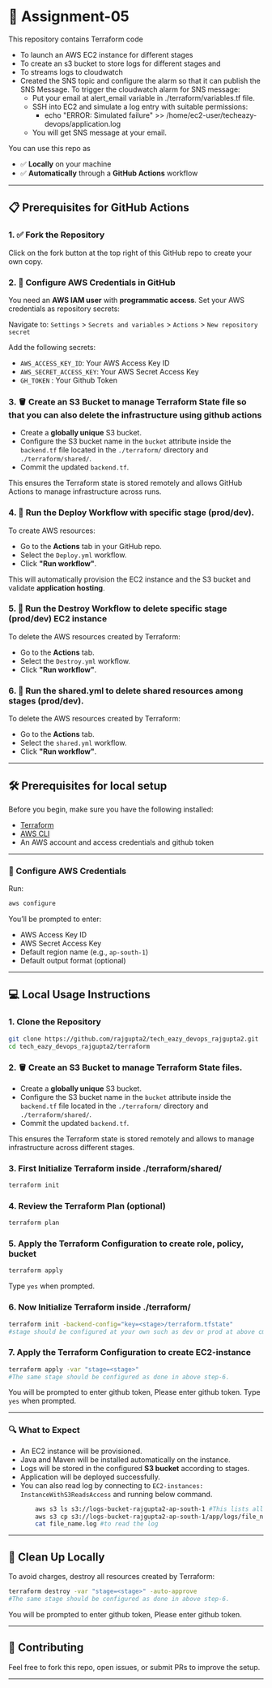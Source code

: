 # 🚀 Assignment-05

This repository contains Terraform code
- To launch an AWS EC2 instance for different stages
- To create an s3 bucket to store logs for different stages and
- To streams logs to cloudwatch
- Created the SNS topic and configure the alarm so that it can publish the SNS Message.
To trigger the cloudwatch alarm for SNS message:
    - Put your email at alert_email variable in  ./terraform/variables.tf file.
    - SSH into EC2 and simulate a log entry with suitable permissions:
      - echo "ERROR: Simulated failure" >> /home/ec2-user/techeazy-devops/application.log
    - You will get SNS message at your email.

You can use this repo as

- ✅ **Locally** on your machine
- ✅ **Automatically** through a **GitHub Actions** workflow

---

## 📋 Prerequisites for GitHub Actions

### 1. ✅ Fork the Repository
  Click on the fork button at the top right of this GitHub repo to create your own copy.

### 2. 🔐 Configure AWS Credentials in GitHub
You need an **AWS IAM user** with **programmatic access**. Set your AWS credentials as repository secrets:

Navigate to:
`Settings` > `Secrets and variables` > `Actions` > `New repository secret`

Add the following secrets:
- `AWS_ACCESS_KEY_ID`: Your AWS Access Key ID
- `AWS_SECRET_ACCESS_KEY`: Your AWS Secret Access Key
- `GH_TOKEN` : Your Github Token

### 3. 🪣 Create an S3 Bucket to manage Terraform State file so that you can also delete the infrastructure using github actions
- Create a **globally unique** S3 bucket.
- Configure the S3 bucket name in the `bucket` attribute inside the `backend.tf` file located in the `./terraform/` directory and `./terraform/shared/`.
- Commit the updated `backend.tf`.

This ensures the Terraform state is stored remotely and allows GitHub Actions to manage infrastructure across runs.

### 4. 🚀 Run the Deploy Workflow with specific stage (prod/dev).

To create AWS resources:

- Go to the **Actions** tab in your GitHub repo.
- Select the `Deploy.yml` workflow.
- Click **"Run workflow"**.

This will automatically provision the EC2 instance and the S3 bucket and validate **application hosting**.

### 5. 🧹 Run the Destroy Workflow to delete specific stage (prod/dev) EC2 instance

To delete the AWS resources created by Terraform:

- Go to the **Actions** tab.
- Select the `Destroy.yml` workflow.
- Click **"Run workflow"**.

### 6. 🧹 Run the shared.yml to delete shared resources among stages (prod/dev).

To delete the AWS resources created by Terraform:

- Go to the **Actions** tab.
- Select the `shared.yml` workflow.
- Click **"Run workflow"**.

---


## 🛠️ Prerequisites for local setup

Before you begin, make sure you have the following installed:

- [Terraform](https://developer.hashicorp.com/terraform/downloads)
- [AWS CLI](https://docs.aws.amazon.com/cli/latest/userguide/install-cliv2.html)
- An AWS account and access credentials and github token

---

### 🔐 Configure AWS Credentials

Run:

```bash
aws configure
```

You’ll be prompted to enter:

- AWS Access Key ID
- AWS Secret Access Key
- Default region name (e.g., `ap-south-1`)
- Default output format (optional)

---

## 💻 Local Usage Instructions

### 1. Clone the Repository

```bash
git clone https://github.com/rajgupta2/tech_eazy_devops_rajgupta2.git
cd tech_eazy_devops_rajgupta2/terraform
```
### 2. 🪣 Create an S3 Bucket to manage Terraform State files.
- Create a **globally unique** S3 bucket.
- Configure the S3 bucket name in the `bucket` attribute inside the `backend.tf` file located in the `./terraform/` directory and `./terraform/shared/`.
- Commit the updated `backend.tf`.

This ensures the Terraform state is stored remotely and allows  to manage infrastructure across different stages.

### 3. First Initialize Terraform inside ./terraform/shared/

```bash
terraform init
```

### 4. Review the Terraform Plan (optional)

```bash
terraform plan
```

### 5. Apply the Terraform Configuration to create role, policy, bucket

```bash
terraform apply
```

Type `yes` when prompted.

### 6. Now Initialize Terraform inside ./terraform/

```bash
terraform init -backend-config="key=<stage>/terraform.tfstate"
#stage should be configured at your own such as dev or prod at above cmd.
```

### 7. Apply the Terraform Configuration to create EC2-instance

```bash
terraform apply -var "stage=<stage>"
#The same stage should be configured as done in above step-6.
```
You will be prompted to enter github token, Please enter github token.
Type `yes` when prompted.

---

### 🔍 What to Expect

- An EC2 instance will be provisioned.
- Java and Maven will be installed automatically on the instance.
- Logs will be stored in the configured **S3 bucket** according to stages.
- Application will be deployed successfully.
- You can also read log by connecting to `EC2-instances: InstanceWithS3ReadsAccess` and running below command.
    ```bash
        aws s3 ls s3://logs-bucket-rajgupta2-ap-south-1 #This lists all top-level files/folders in the bucket. Make sure you change the bucket name according to your if you configure your bucket name.
        aws s3 cp s3://logs-bucket-rajgupta2-ap-south-1/app/logs/file_name.log . #You need to configure file name in above script..
        cat file_name.log #to read the log
    ```

---


## 🧼 Clean Up Locally

To avoid charges, destroy all resources created by Terraform:

```bash
terraform destroy -var "stage=<stage>" -auto-approve
#The same stage should be configured as done in above step-6.
```
You will be prompted to enter github token, Please enter github token.

---

## 🤝 Contributing

Feel free to fork this repo, open issues, or submit PRs to improve the setup.

---
